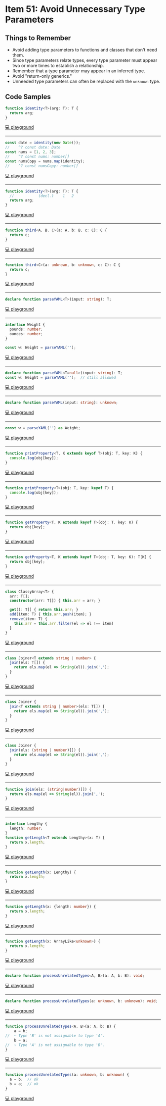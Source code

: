 # Item 51: Avoid Unnecessary Type Parameters

## Things to Remember

- Avoid adding type parameters to functions and classes that don't need them.
- Since type parameters relate types, every type parameter must appear two or more times to establish a relationship.
- Remember that a type parameter may appear in an inferred type.
- Avoid "return-only generics."
- Unneeded type parameters can often be replaced with the `unknown` type.

## Code Samples

```ts
function identity<T>(arg: T): T {
  return arg;
}
```

[💻 playground](https://www.typescriptlang.org/play/?ts=5.4.5#code/GYVwdgxgLglg9mABDAJgUzLKBPAPAFQD4AKAQwCcBzALkXwEpb9EBvAKEUXLShHKQqUA3GwC+bIA)

----

```ts
const date = identity(new Date());
//    ^? const date: Date
const nums = [1, 2, 3];
//    ^? const nums: number[]
const numsCopy = nums.map(identity);
//    ^? const numsCopy: number[]
```

[💻 playground](https://www.typescriptlang.org/play/?ts=5.4.5#code/GYVwdgxgLglg9mABDAJgUzLKBPAPAFQD4AKAQwCcBzALkXwEpb9EBvAKEUXLShHKQqUA3GwC+bCAgDOURClJQ0iALzJ0mGDmJg0Ad0QARBWmL16IgPQXOnAHoB+RJLAy5x2kcUTpssCAC2UiqIANoAjAA0iABMUQDMALqW1jYOTj6IfoG0WQBGaOQhCd4uvgFSAMJwAA7YwVlSAHT+pNXEqBhY2OZsVjaIac6uDVW1OQH5hcVAA)

----

```ts
function identity<T>(arg: T): T {
  //           (decl.)    1   2
  return arg;
}
```

[💻 playground](https://www.typescriptlang.org/play/?ts=5.4.5#code/GYVwdgxgLglg9mABDAJgUzLKBPAPAFQD4AKAQwCcBzALkXwEpb9EBvAKEUQHovO--OxdBAA2AOnr8AjHwBMHROTRQQ5JBUoBuNgF82QA)

----

```ts
function third<A, B, C>(a: A, b: B, c: C): C {
  return c;
}
```

[💻 playground](https://www.typescriptlang.org/play/?ts=5.4.5#code/GYVwdgxgLglg9mABFAFjATgEwDwEEA0iAQoQMIB8AFAIYBciBiARvSYhPaQJSeIDeAKESJ0AUygh0SCAG4BAXwFA)

----

```ts
function third<C>(a: unknown, b: unknown, c: C): C {
  return c;
}
```

[💻 playground](https://www.typescriptlang.org/play/?ts=5.4.5#code/GYVwdgxgLglg9mABFAFjATgEwDwGEB8AFAIYBci4A1mHAO5gA0iARuVTfUxObgJQ+IA3gChEidAFMoIdEggBuYQF9hQA)

----

```ts
declare function parseYAML<T>(input: string): T;
```

[💻 playground](https://www.typescriptlang.org/play/?ts=5.4.5#code/CYUwxgNghgTiAEAzArgOzAFwJYHtXwAdYBnEATQEEBZAGQB4AVAPgAotUDkMAueYjGOwDmASl4MA3ACggA)

----

```ts
interface Weight {
  pounds: number;
  ounces: number;
}

const w: Weight = parseYAML('');
```

[💻 playground](https://www.typescriptlang.org/play/?ts=5.4.5#code/CYUwxgNghgTiAEAzArgOzAFwJYHtXwAdYBnEATQEEBZAGQB4AVAPgAotUDkMAueYjGOwDmASl4MA3ACh2GEDERQwCAOogsQgBYZ4AbynxCONMGK9UyALYAjedMPH0IM-As27UgL5SpYPP3gAd141DW14AF5CEnJqGhYAcgSRaSA)

----

```ts
declare function parseYAML<T=null>(input: string): T;
const w: Weight = parseYAML('');  // still allowed
```

[💻 playground](https://www.typescriptlang.org/play/?ts=5.4.5#code/JYOwLgpgTgZghgYwgAgOoWAcwBZmQbwChlkAHAewFcQATAZwC5kRKBbAI2gG5jkqQkjZm05QeAX0I0ICADZwoKGNQRhg5EGQV0IATQCCAWQAyAHgAqAXhazZAPgAUoUpTBM6YKKEwBKJuZ4EDQ9kAHcmdCxcZEstKB0DEwcAcmSfLhIAekzkD2BbZDhbclCIGkIgA)

----

```ts
declare function parseYAML(input: string): unknown;
```

[💻 playground](https://www.typescriptlang.org/play/?ts=5.4.5#code/JYOwLgpgTgZghgYwgAgOoWAcwBZmQbwChlkAHAewFcQATAZwC5kRKBbAI2gG5jkqQkjZm05QeAX0I0ICADZwoKGNQRhg5EGQV0IATQCCAWQAyAClClKYJnTBRQmAJRNqAaxDkA7iB5A)

----

```ts
const w = parseYAML('') as Weight;
```

[💻 playground](https://www.typescriptlang.org/play/?ts=5.4.5#code/JYOwLgpgTgZghgYwgAgOoWAcwBZmQbwChlkAHAewFcQATAZwC5kRKBbAI2gG5jkqQkjZm05QeAX0I0ICADZwoKGNQRhg5EGQV0IATQCCAWQAyAClClKYJnTBRQmAJRNqAaxDkA7iB4INt5E9kAF4tKB0DE1MAcmjHZDg6NAwcMB4gA)

----

```ts
function printProperty<T, K extends keyof T>(obj: T, key: K) {
  console.log(obj[key]);
}
```

[💻 playground](https://www.typescriptlang.org/play/?ts=5.4.5#code/GYVwdgxgLglg9mABABwE4zFACquyCmqUAngDwAqANIgNKL4AeU+YAJgM6IDW+xcwicgD4AFHABGAKwBcg6j2KyaASkQBvAFCJEEBOzgAbfADoDcAOZipAbQUBdZQG4NAXw1A)

----

```ts
function printProperty<T>(obj: T, key: keyof T) {
  console.log(obj[key]);
}
```

[💻 playground](https://www.typescriptlang.org/play/?ts=5.4.5#code/GYVwdgxgLglg9mABABwE4zFACquyCmqUAngDwAqAfABRwBGAVgFyLkA0iA1vsS98XGCsAlIgDeAKESIICAM5wANvgB0iuAHNajANr8AusIDcEgL4SgA)

----

```ts
function getProperty<T, K extends keyof T>(obj: T, key: K) {
  return obj[key];
}
```

[💻 playground](https://www.typescriptlang.org/play/?ts=5.4.5#code/GYVwdgxgLglg9mABAcwKZQAoCc4AdVZQCeAPACoA0iA0oqgB5SpgAmAzogNapFzCJkAfAAo4AIwBWALgFVuRGdQCUiAN4AoRIizoQWJOIkBteQF0A3OoC+6oA)

----

```ts
function getProperty<T, K extends keyof T>(obj: T, key: K): T[K] {
  return obj[key];
}
```

[💻 playground](https://www.typescriptlang.org/play/?ts=5.4.5#code/GYVwdgxgLglg9mABAcwKZQAoCc4AdVZQCeAPACoA0iA0oqgB5SpgAmAzogNapFzCJkAfAAo4AIwBWALgFVuRGdQCUMsgG1qAXUQBvAFCJEWdCCxJxEtfM0BuPQF89QA)

----

```ts
class ClassyArray<T> {
  arr: T[];
  constructor(arr: T[]) { this.arr = arr; }

  get(): T[] { return this.arr; }
  add(item: T) { this.arr.push(item); }
  remove(item: T) {
    this.arr = this.arr.filter(el => el !== item)
  }
}
```

[💻 playground](https://www.typescriptlang.org/play/?ts=5.4.5#code/MYGwhgzhAEDC5QJ4EEBOqyIDwBUB80A3gFDTRjoBc0OA2gLoDcp0wA9gHYQAuqArsG5tUACgqpqdegEoi0bgAsAlhAB046AF5y6RtAC+xFgHMAptxHTJDOanN9UHecrXi9hsmAAmXkUu6mALaSsoTOKuroqgAOfBAKfgGB0u4sdoFsAG6miUEhRCxkihEa2sWuUQBmSiABoqYgWgQN0ACEmtr+QdIshoZAA)

----

```ts
class Joiner<T extends string | number> {
  join(els: T[]) {
    return els.map(el => String(el)).join(',');
  }
}
```

[💻 playground](https://www.typescriptlang.org/play/?ts=5.4.5#code/MYGwhgzhAEBSD2BLAdgUwE4B4Aq1UA8AXVZAExgkPRQHNoAfaZAVwFsAjDAPmgG8AoaNABWSZAApUICAC5o2ANoBdAJR9BQ6OlSFm6ZHmkA6VmAAOkkNAC8PAMpVallSqOiU4gOQAaTyoDcGgC+-CFAA)

----

```ts
class Joiner {
  join<T extends string | number>(els: T[]) {
    return els.map(el => String(el)).join(',');
  }
}
```

[💻 playground](https://www.typescriptlang.org/play/?ts=5.4.5#code/MYGwhgzhAEBSD2BLAdgUwE7QN4ChrQCslkAeAFWlQA8AXVZAExghvRQHNoAfaZAVwC2AIwwA+ABSoQEAFzQyAbQC6ASmx580dKhp90yStIB0AsAAdJIaAF5R0AMqsOllSqNEU4gOQAaLyoBuDQBfHFCgA)

----

```ts
class Joiner {
  join(els: (string | number)[]) {
    return els.map(el => String(el)).join(',');
  }
}
```

[💻 playground](https://www.typescriptlang.org/play/?ts=5.4.5#code/MYGwhgzhAEBSD2BLAdgUwE7QN4ChrQCslkAKVECALmhIgBd0UBzaAH2mQFcBbAIwwCUAbQC6A7HnzR0qOp3TJo5CADpuYAA5kQ0ALwA+aAGUGzbQIEqiKEgHIANLYEBuSQF8cHoA)

----

```ts
function join(els: (string|number)[]) {
  return els.map(el => String(el)).join(',');
}
```

[💻 playground](https://www.typescriptlang.org/play/?ts=5.4.5#code/GYVwdgxgLglg9mABAKzjMAKApgGwM4BciGeUATugOYA+YIAtgEZZkCUA2gLquIDeAUIkRksUEGSS48AOnoBDAA7YciALwA+RAGVyVZa1bTU6DAHIANKdYBufgF9+QA)

----

```ts
interface Lengthy {
  length: number;
}
function getLength<T extends Lengthy>(x: T) {
  return x.length;
}
```

[💻 playground](https://www.typescriptlang.org/play/?ts=5.4.5#code/JYOwLgpgTgZghgYwgAgDIRAczACwJ7IDeAUMsgDYbY4BcyIArgLYBG0A3MQL7EwMgIwwAPYhkmCGHRZcAHgAqyCAA9IIACYBnNFVx4AfAApldeQEoipZFEkMoY5QDpKMnJx5A)

----

```ts
function getLength(x: Lengthy) {
  return x.length;
}
```

[💻 playground](https://www.typescriptlang.org/play/?ts=5.4.5#code/JYOwLgpgTgZghgYwgAgDIRAczACwJ7IDeAUMsgDYbY4BcyIArgLYBG0A3MQL7EwMgIwwAPYhkmCGHRZcACgAedadTwBKIqWRRJDKGPkA6SjJyceQA)

----

```ts
function getLength(x: {length: number}) {
  return x.length;
}
```

[💻 playground](https://www.typescriptlang.org/play/?ts=5.4.5#code/JYOwLgpgTgZghgYwgAgDIRAczACwJ7IDeAUMsgDYbY4BcyIArgLYBG0A3MQL7EwMgIwwAPYhkmCGHRZcACgAedQpRm16zNlC4BKIqWRRJDKGPkA6FdU48gA)

----

```ts
function getLength(x: ArrayLike<unknown>) {
  return x.length;
}
```

[💻 playground](https://www.typescriptlang.org/play/?ts=5.4.5#code/JYOwLgpgTgZghgYwgAgDIRAczACwJ7IDeAUMsgDYbY4BcyIArgLYBG0A3MQL7EwMgIwwAPYhkmCGHRZcACgAedAIJQocPKmABrCAB5+WkMIDuIAHwBKIqWRRJDKGPkA6SjJyceQA)

----

```ts
declare function processUnrelatedTypes<A, B>(a: A, b: B): void;
```

[💻 playground](https://www.typescriptlang.org/play/?ts=5.4.5#code/JYOwLgpgTgZghgYwgAgDIRAczACwJ7IDeAUMsgDYbY4BcyIArgLYBG0A3MQL7EAmECcnCgoYDEAjDAA9iGQAHKNKQBnFQFUQIoZF4AVPPIgqAPAEEANMgBCAPgAUcOpeQs61gJR0AbtOC9OIA)

----

```ts
declare function processUnrelatedTypes(a: unknown, b: unknown): void;
```

[💻 playground](https://www.typescriptlang.org/play/?ts=5.4.5#code/JYOwLgpgTgZghgYwgAgDIRAczACwJ7IDeAUMsgDYbY4BcyIArgLYBG0A3MQL7EAmECcnCgoYDEAjDAA9iGQAHKNKQBnFQFUQIoZF4AVPPIgqAFHDriA1iGkB3EABpkLCyGt2QASjoA3acF5OIA)

----

```ts
function processUnrelatedTypes<A, B>(a: A, b: B) {
    a = b;
//  ~ Type 'B' is not assignable to type 'A'.
    b = a;
//  ~ Type 'A' is not assignable to type 'B'.
}
```

[💻 playground](https://www.typescriptlang.org/play/?ts=5.4.5#code/JYOwLgpgTgZghgYwgAgDIRAczACwJ7IDeAUMsgDYbY4BcyIArgLYBG0A3MQL7EwMgIwwAPYhkAByjCkAZxkBVEFAjk4kACYAVPOIgyAPAEEANMgBCAPgAUcOieQs6ZgJRFSZZHGQBeB5wD0-mQAfsjausgA5GaRyMAy9MJgnnLAmCBwLJTIYMI5OiiRhpEAdO5kLD6eAUHIoeGFxXEJIEkpMmkZWSi5+RHRpdzEQA)

----

```ts
function processUnrelatedTypes(a: unknown, b: unknown) {
  a = b;  // ok
  b = a;  // ok
}
```

[💻 playground](https://www.typescriptlang.org/play/?ts=5.4.5#code/JYOwLgpgTgZghgYwgAgDIRAczACwJ7IDeAUMsgDYbY4BcyIArgLYBG0A3MQL7EwMgIwwAPYhkAByjCkAZxkBVEFAjk4kACYAVPOIgyAFHDr8A1iGEB3EABpkLYyDOWQASiKlkcZAF477MgD0AcjCJh4sPp7+yEEhYTxAA)
